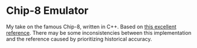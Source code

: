 # Chip-8 Emulator

My take on the famous Chip-8, written in C++.
Based on [this excellent reference](http://devernay.free.fr/hacks/chip8/C8TECH10.HTM "Chip-8 Technical Reference").
There may be some inconsistencies between this implementation and the reference caused by prioritizing historical accuracy.
